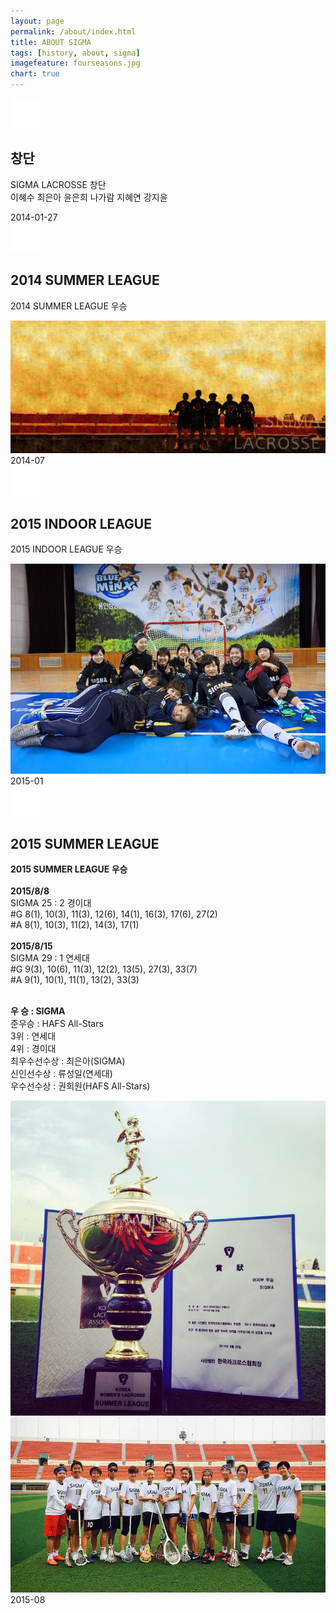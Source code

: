 ```yaml
---
layout: page
permalink: /about/index.html
title: ABOUT SIGMA
tags: [history, about, sigma]
imagefeature: fourseasons.jpg
chart: true
---
```

<div>
<section id="cd-timeline" class="cd-container">
    <div class="cd-timeline-block">
      <div class="cd-timeline-img cd-picture">
        <img src="/images/cd-icon-picture.svg" alt="Picture">
      </div> <!-- cd-timeline-img -->
      <div class="cd-timeline-content">
          <h2>창단</h2>
          <p>SIGMA LACROSSE 창단<br>
                  이혜수 최은아 윤은희 나가람 지혜연 강지윤
          </p>
          <span class="cd-date">2014-01-27</span>
      </div> <!-- cd-timeline-content -->
      </div> <!-- cd-timeline-block -->
      <div class="cd-timeline-block">
      <div class="cd-timeline-img cd-movie">
        <img src="/images/cd-icon-movie.svg" alt="Movie">
      </div> <!-- cd-timeline-img -->
      <div class="cd-timeline-content">
        <h2>2014 SUMMER LEAGUE</h2>
        <p>2014 SUMMER LEAGUE 우승</p>
        <img src="/images/sigma-background.jpg" onclick="clicktest(this.src);">
        <span class="cd-date">2014-07</span>
      </div> <!-- cd-timeline-content -->
    </div> <!-- cd-timeline-block -->
    <div class="cd-timeline-block">
      <div class="cd-timeline-img cd-picture">
        <img src="/images/cd-icon-picture.svg" alt="Picture">
      </div> <!-- cd-timeline-img -->
      <div class="cd-timeline-content">
        <h2>2015 INDOOR LEAGUE </h2>
        <p>2015 INDOOR LEAGUE 우승 </p>
        <img src="/images/sigma-2015-indoor-team.jpg" onclick="clicktest(this.src);">
        <span class="cd-date">2015-01</span>
      </div> <!-- cd-timeline-content -->
    </div> <!-- cd-timeline-block -->
    <div class="cd-timeline-block">
      <div class="cd-timeline-img cd-location">
        <img src="/images/cd-icon-location.svg" alt="Location">
      </div> <!-- cd-timeline-img -->
      <div class="cd-timeline-content">
          <h2>2015 SUMMER LEAGUE</h2>
          <p><strong>2015 SUMMER LEAGUE 우승</strong><br>
          <br>
                <strong>2015/8/8</strong><br>
                SIGMA 25 : 2 경이대<br>
                #G 8(1), 10(3), 11(3), 12(6), 14(1), 16(3), 17(6), 27(2)<br>
                #A 8(1), 10(3), 11(2), 14(3), 17(1)<br>
                <br>
                <strong>2015/8/15</strong><br>
                SIGMA 29 : 1 연세대<br>
                #G 9(3), 10(6), 11(3), 12(2), 13(5), 27(3), 33(7)<br>
                #A 9(1), 10(1), 11(1), 13(2), 33(3)<br>
                <br>
                <p class="small-text">
                    <strong>우  승 : SIGMA</strong><br>
                    준우승 : HAFS All-Stars <br>
                    3위 : 연세대  <br>
                    4위 : 경이대  <br>
                    최우수선수상 : 최은아(SIGMA) <br>
                    신인선수상 : 류성일(연세대) <br>
                    우수선수상 : 권희원(HAFS All-Stars)
                </p>
          </p>
          <img src="/images/sigma-2015-summer.jpg" onclick="clicktest(this.src);">
          <img src="/images/sigma-2015-summer-team.jpg" onclick="clicktest(this.src);">
        <span class="cd-date">2015-08</span>
      </div> <!-- cd-timeline-content -->
    </div> <!-- cd-timeline-block -->
  </section> <!-- cd-timeline -->
</div>

<script src="http://ajax.googleapis.com/ajax/libs/jquery/1.11.0/jquery.min.js"></script>
<script src="/assets/js/main.js"></script> <!-- Resource jQuery -->
